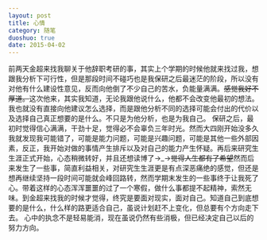 ```yaml
---
layout: post
title: 心情
category: 随笔
duoshuo: true
date: 2015-04-02
---
```


前两天金超来找我聊关于他辞职考研的事，其实上个学期的时候他就来找过我，想跟我分析下可行性，但是那段时间不碰巧也是我保研之后最迷茫的阶段，所以没有对他有什么建设性意见，反而向他倒了不少自己的苦水，负能量满满。<del>感觉我好不厚道。</del>这次他来，其实我知道，无论我跟他说什么，他都不会改变他最初的想法。我也就没有直接向他建议怎么选择，而是跟他分析不同的选择可能会付出的代价以及选择自己真正想要的是什么。不只是为他分析，也是为我自己。
保研之后，最初时觉得信心满满，干劲十足，觉得必不会辜负三年时光。然而大四刚开始没多久我就发现我可能错了，可能是能力问题，可能是兴趣问题，可能是其他一些外部因素，反正，我开始对做的事情产生排斥以及对自己的能力产生怀疑。再后来研究生生涯正式开始，心态稍微转好，并且还想读博了→_→<del>觉得人生都有了希望</del>然而后来发生了一些事，简直利益相关，对研究生生涯更是有点深恶痛绝的感觉，但还是想再继续坚持一段时间可能就会峰回路转，然而学期末发生的一些事终于让我死了心。带着这样的心态浑浑噩噩的过了一个寒假，做什么事都提不起精神，索然无味。到金超来找我的时候才觉得，终究是要面对现实，面对自己。知道自己到底想要的是什么，什么样的路更适合自己，虽说计划赶不上变化，但总要有个方向走下去。
心中的执念不是轻易能消，现在虽说仍然有些消极，但已经决定自己以后的努力方向。